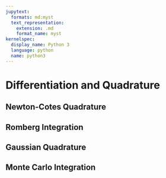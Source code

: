 ```yaml
---
jupytext:
  formats: md:myst
  text_representation:
    extension: .md
    format_name: myst
kernelspec:
  display_name: Python 3
  language: python
  name: python3
---
```


# Differentiation and Quadrature

## Newton-Cotes Quadrature

## Romberg Integration

## Gaussian Quadrature

## Monte Carlo Integration